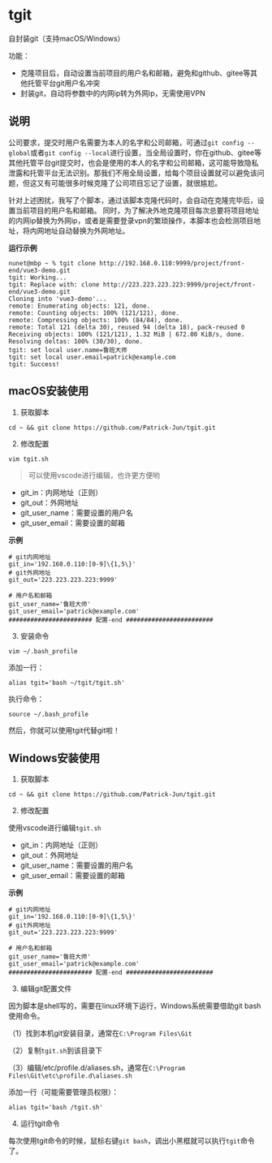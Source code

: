 # tgit

自封装git（支持macOS/Windows）

功能：

- 克隆项目后，自动设置当前项目的用户名和邮箱，避免和github、gitee等其他托管平台git用户名冲突
- 封装git，自动将参数中的内网ip转为外网ip，无需使用VPN

## 说明

公司要求，提交时用户名需要为本人的名字和公司邮箱，可通过`git config --global`或者`git config --local`进行设置，当全局设置时，你在github、gitee等其他托管平台git提交时，也会是使用的本人的名字和公司邮箱，这可能导致隐私泄露和托管平台无法识别。那我们不用全局设置，给每个项目设置就可以避免该问题，但这又有可能很多时候克隆了公司项目忘记了设置，就很尴尬。

针对上述困扰，我写了个脚本，通过该脚本克隆代码时，会自动在克隆完毕后，设置当前项目的用户名和邮箱。
同时，为了解决外地克隆项目每次总要将项目地址的内网ip替换为外网ip，或者是需要登录vpn的繁琐操作，本脚本也会检测项目地址，将内网地址自动替换为外网地址。

**运行示例**

``` shell
nunet@mbp ~ % tgit clone http://192.168.0.110:9999/project/front-end/vue3-demo.git
tgit: Working...
tgit: Replace with: clone http://223.223.223.223:9999/project/front-end/vue3-demo.git
Cloning into 'vue3-demo'...
remote: Enumerating objects: 121, done.
remote: Counting objects: 100% (121/121), done.
remote: Compressing objects: 100% (84/84), done.
remote: Total 121 (delta 30), reused 94 (delta 18), pack-reused 0
Receiving objects: 100% (121/121), 1.32 MiB | 672.00 KiB/s, done.
Resolving deltas: 100% (30/30), done.
tgit: set local user.name=鲁班大师
tgit: set local user.email=patrick@example.com
tgit: Success!
```

## macOS安装使用

1. 获取脚本

``` shell
cd ~ && git clone https://github.com/Patrick-Jun/tgit.git
```

2. 修改配置

``` shell
vim tgit.sh
```

> 可以使用vscode进行编辑，也许更方便哟

- git_in：内网地址（正则）
- git_out：外网地址
- git_user_name：需要设置的用户名
- git_user_email：需要设置的邮箱

**示例**
``` shell
# git内网地址
git_in='192.168.0.110:[0-9]\{1,5\}'
# git外网地址
git_out='223.223.223.223:9999'

# 用户名和邮箱
git_user_name='鲁班大师'
git_user_email='patrick@example.com'
####################### 配置-end ########################
```

3. 安装命令

``` shell
vim ~/.bash_profile
```

添加一行：

``` shell
alias tgit='bash ~/tgit/tgit.sh'
```

执行命令：

``` shell
source ~/.bash_profile
```

然后，你就可以使用tgit代替git啦！

## Windows安装使用

1. 获取脚本

``` shell
cd ~ && git clone https://github.com/Patrick-Jun/tgit.git
```

2. 修改配置

使用vscode进行编辑`tgit.sh`

- git_in：内网地址（正则）
- git_out：外网地址
- git_user_name：需要设置的用户名
- git_user_email：需要设置的邮箱

**示例**
``` shell
# git内网地址
git_in='192.168.0.110:[0-9]\{1,5\}'
# git外网地址
git_out='223.223.223.223:9999'

# 用户名和邮箱
git_user_name='鲁班大师'
git_user_email='patrick@example.com'
####################### 配置-end ########################
```

3. 编辑git配置文件

因为脚本是shell写的，需要在linux环境下运行，Windows系统需要借助git bash使用命令。

（1）找到本机git安装目录，通常在`C:\Program Files\Git`

（2）复制`tgit.sh`到该目录下

（3）编辑/etc/profile.d/aliases.sh，通常在`C:\Program Files\Git\etc\profile.d\aliases.sh`

添加一行（可能需要管理员权限）：

``` shell
alias tgit='bash /tgit.sh'
```

4. 运行tgit命令
  
每次使用tgit命令的时候，鼠标右键`git bash`，调出小黑框就可以执行`tgit`命令了。
